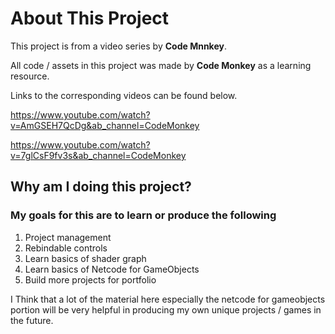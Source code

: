 # About This Project

This project is from a video series by **Code Mnnkey**.

All code / assets in this project was made by **Code Monkey** as a learning resource.

Links to the corresponding videos can be found below.

https://www.youtube.com/watch?v=AmGSEH7QcDg&ab_channel=CodeMonkey

https://www.youtube.com/watch?v=7glCsF9fv3s&ab_channel=CodeMonkey

## Why am I doing this project?

### My goals for this are to learn or produce the following
1. Project management
2. Rebindable controls
3. Learn basics of shader graph
4. Learn basics of Netcode for GameObjects
5. Build more projects for portfolio

I Think that a lot of the material here especially the netcode for gameobjects portion will be very helpful in producing my own unique projects / games in the future.
